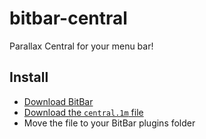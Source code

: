# bitbar-central

Parallax Central for your menu bar!

## Install

* [Download BitBar](https://github.com/matryer/bitbar/releases/latest)
* [Download the `central.1m` file](https://github.com/bradlc/bitbar-central/releases/latest)
* Move the file to your BitBar plugins folder
